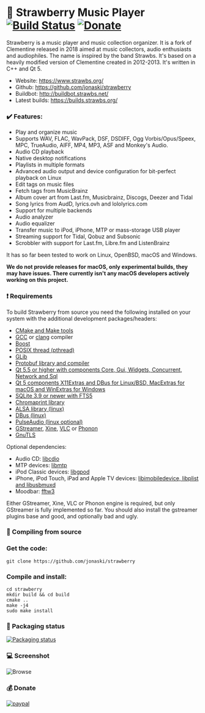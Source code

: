 :strawberry: Strawberry Music Player [![Build Status](https://travis-ci.org/jonaski/strawberry.svg?branch=master)](https://travis-ci.org/jonaski/strawberry)
[![Donate](https://img.shields.io/badge/Donate-PayPal-green.svg)](https://www.paypal.com/cgi-bin/webscr?cmd=_s-xclick&hosted_button_id=FRJUYV5QP6HW8)
=======================

Strawberry is a music player and music collection organizer. It is a fork of Clementine released in 2018 aimed at music collectors, audio enthusiasts and audiophiles. The name is inspired by the band Strawbs. It's based on a heavily modified version of Clementine created in 2012-2013. It's written in C++ and Qt 5.

  * Website: https://www.strawbs.org/
  * Github: https://github.com/jonaski/strawberry
  * Buildbot: http://buildbot.strawbs.net/
  * Latest builds: https://builds.strawbs.org/

### :heavy_check_mark: Features:

  * Play and organize music
  * Supports WAV, FLAC, WavPack, DSF, DSDIFF, Ogg Vorbis/Opus/Speex, MPC, TrueAudio, AIFF, MP4, MP3, ASF and Monkey's Audio.
  * Audio CD playback
  * Native desktop notifications
  * Playlists in multiple formats
  * Advanced audio output and device configuration for bit-perfect playback on Linux
  * Edit tags on music files
  * Fetch tags from MusicBrainz
  * Album cover art from Last.fm, Musicbrainz, Discogs, Deezer and Tidal
  * Song lyrics from AudD, lyrics.ovh and lololyrics.com
  * Support for multiple backends
  * Audio analyzer
  * Audio equalizer
  * Transfer music to iPod, iPhone, MTP or mass-storage USB player
  * Streaming support for Tidal, Qobuz and Subsonic
  * Scrobbler with support for Last.fm, Libre.fm and ListenBrainz

It has so far been tested to work on Linux, OpenBSD, macOS and Windows.

**We do not provide releases for macOS, only experimental builds, they may have issues. There currently isn't any macOS developers actively working on this project.**

### :heavy_exclamation_mark: Requirements

To build Strawberry from source you need the following installed on your system with the additional development packages/headers:

* [CMake and Make tools](https://cmake.org/)
* [GCC](https://gcc.gnu.org/) or [clang](https://clang.llvm.org/) compiler
* [Boost](https://www.boost.org/)
* [POSIX thread (pthread)](http://www.yolinux.com/TUTORIALS/LinuxTutorialPosixThreads.html)
* [GLib](https://developer.gnome.org/glib/)
* [Protobuf library and compiler](https://developers.google.com/protocol-buffers/)
* [Qt 5.5 or higher with components Core, Gui, Widgets, Concurrent, Network and Sql](https://www.qt.io/)
* [Qt 5 components X11Extras and DBus for Linux/BSD, MacExtras for macOS and WinExtras for Windows](https://www.qt.io/)
* [SQLite 3.9 or newer with FTS5](https://www.sqlite.org)
* [Chromaprint library](https://acoustid.org/chromaprint)
* [ALSA library (linux)](https://www.alsa-project.org/)
* [DBus (linux)](https://www.freedesktop.org/wiki/Software/dbus/)
* [PulseAudio (linux optional)](https://www.freedesktop.org/wiki/Software/PulseAudio/?)
* [GStreamer](https://gstreamer.freedesktop.org/), [Xine](https://www.xine-project.org), [VLC](https://www.videolan.org) or [Phonon](https://techbase.kde.org/Phonon)
* [GnuTLS](https://www.gnutls.org/)

Optional dependencies:

* Audio CD: [libcdio](https://www.gnu.org/software/libcdio/)
* MTP devices: [libmtp](http://libmtp.sourceforge.net/)
* iPod Classic devices: [libgpod](http://www.gtkpod.org/libgpod/)
* iPhone, iPod Touch, iPad and Apple TV devices: [libimobiledevice, libplist and libusbmuxd](https://www.libimobiledevice.org/)
* Moodbar: [fftw3](http://www.fftw.org/)

Either GStreamer, Xine, VLC or Phonon engine is required, but only GStreamer is fully implemented so far.
You should also install the gstreamer plugins base and good, and optionally bad and ugly.

### :wrench:	Compiling from source

### Get the code:

    git clone https://github.com/jonaski/strawberry

### Compile and install:

    cd strawberry
    mkdir build && cd build
    cmake ..
    make -j4
    sudo make install

### :penguin:	Packaging status

[![Packaging status](https://repology.org/badge/vertical-allrepos/strawberry.svg)](https://repology.org/metapackage/strawberry/versions)

### :computer:	Screenshot


![Browse](https://www.strawbs.org/pictures/screenshot-002-large.png)

### :moneybag: Donate

[![paypal](https://www.paypalobjects.com/en_US/i/btn/btn_donateCC_LG.gif)](https://www.paypal.com/cgi-bin/webscr?cmd=_s-xclick&hosted_button_id=FRJUYV5QP6HW8)
